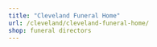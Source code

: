 ```yaml
---
title: "Cleveland Funeral Home"
url: /cleveland/cleveland-funeral-home/
shop: funeral directors
---
```

